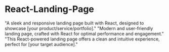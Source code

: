 # React-Landing-Page
"A sleek and responsive landing page built with React, designed to showcase [your product/service/portfolio]." "Modern and user-friendly landing page, crafted with React for optimal performance and engagement." "This React-powered landing page offers a clean and intuitive experience, perfect for [your target audience]."

